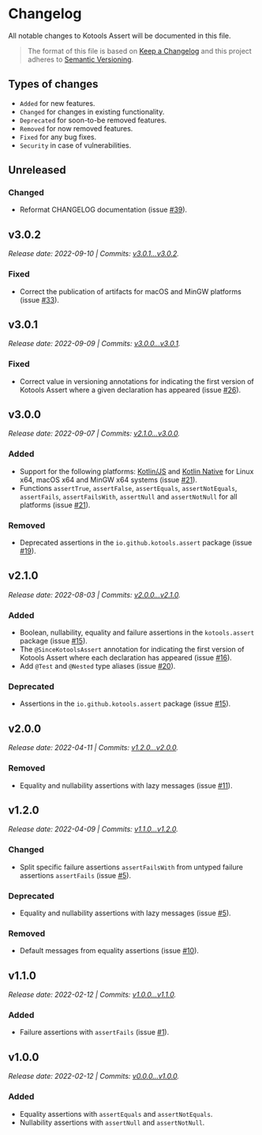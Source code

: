 <!--
    Copyright 2022-2023 Loïc Lamarque.
    Use of this source code is governed by the MIT license.
-->

# Changelog

All notable changes to Kotools Assert will be documented in this file.

> The format of this file is based on [Keep a Changelog][keep-a-changelog] and
> this project adheres to [Semantic Versioning][semantic-versioning].

## Types of changes

- `Added` for new features.
- `Changed` for changes in existing functionality.
- `Deprecated` for soon-to-be removed features.
- `Removed` for now removed features.
- `Fixed` for any bug fixes.
- `Security` in case of vulnerabilities.

## Unreleased

### Changed

- Reformat CHANGELOG documentation (issue [#39]).

## v3.0.2 <a id="v3.0.2"></a>

_Release date: 2022-09-10 | Commits: [v3.0.1...v3.0.2]._

### Fixed

- Correct the publication of artifacts for macOS and MinGW platforms (issue
  [#33]).

## v3.0.1 <a id="v3.0.1"></a>

_Release date: 2022-09-09 | Commits: [v3.0.0...v3.0.1]._

### Fixed

- Correct value in versioning annotations for indicating the first version of
  Kotools Assert where a given declaration has appeared (issue [#26]).

## v3.0.0 <a id="v3.0.0"></a>

_Release date: 2022-09-07 | Commits: [v2.1.0...v3.0.0]._

### Added

- Support for the following platforms: [Kotlin/JS] and
  [Kotlin Native][kotlin-native] for Linux x64, macOS x64 and MinGW x64 systems
  (issue [#21]).
- Functions `assertTrue`, `assertFalse`, `assertEquals`, `assertNotEquals`,
  `assertFails`, `assertFailsWith`, `assertNull` and `assertNotNull` for all
  platforms (issue [#21]).

### Removed

- Deprecated assertions in the `io.github.kotools.assert` package (issue [#19]).

## v2.1.0 <a id="v2.1.0"></a>

_Release date: 2022-08-03 | Commits: [v2.0.0...v2.1.0]._

### Added

- Boolean, nullability, equality and failure assertions in the `kotools.assert`
  package (issue [#15]).
- The `@SinceKotoolsAssert` annotation for indicating the first version of
  Kotools Assert where each declaration has appeared (issue [#16]).
- Add `@Test` and `@Nested` type aliases (issue [#20]).

### Deprecated

- Assertions in the `io.github.kotools.assert` package (issue [#15]).

## v2.0.0 <a id="v2.0.0"></a>

_Release date: 2022-04-11 | Commits: [v1.2.0...v2.0.0]._

### Removed

- Equality and nullability assertions with lazy messages (issue [#11]).

## v1.2.0 <a id="v1.2.0"></a>

_Release date: 2022-04-09 | Commits: [v1.1.0...v1.2.0]._

### Changed

- Split specific failure assertions `assertFailsWith` from untyped failure
  assertions `assertFails` (issue [#5]).

### Deprecated

- Equality and nullability assertions with lazy messages (issue [#5]).

### Removed

- Default messages from equality assertions (issue [#10]).

## v1.1.0 <a id="v1.1.0"></a>

_Release date: 2022-02-12 | Commits: [v1.0.0...v1.1.0]._

### Added

- Failure assertions with `assertFails` (issue [#1]).

## v1.0.0 <a id="v1.0.0"></a>

_Release date: 2022-02-12 | Commits: [v0.0.0...v1.0.0]._

### Added

- Equality assertions with `assertEquals` and `assertNotEquals`.
- Nullability assertions with `assertNull` and `assertNotNull`.

[#1]: https://github.com/kotools/assert/issues/1
[#5]: https://github.com/kotools/assert/issues/5
[#10]: https://github.com/kotools/assert/issues/10
[#11]: https://github.com/kotools/assert/issues/11
[#15]: https://github.com/kotools/assert/issues/15
[#16]: https://github.com/kotools/assert/issues/16
[#19]: https://github.com/kotools/assert/issues/19
[#20]: https://github.com/kotools/assert/issues/20
[#21]: https://github.com/kotools/assert/issues/21
[#26]: https://github.com/kotools/assert/issues/26
[#33]: https://github.com/kotools/assert/issues/33
[#39]: https://github.com/kotools/assert/issues/39
[keep-a-changelog]: https://keepachangelog.com/en
[kotlin/js]: https://kotlinlang.org/docs/js-overview.html
[kotlin-native]: https://kotlinlang.org/docs/native-overview.html
[semantic-versioning]: https://semver.org
[v3.0.1...v3.0.2]: https://github.com/kotools/assert/compare/v3.0.1...v3.0.2
[v3.0.0...v3.0.1]: https://github.com/kotools/assert/compare/v3.0.0...v3.0.1
[v2.1.0...v3.0.0]: https://github.com/kotools/assert/compare/v2.1.0...v3.0.0
[v2.0.0...v2.1.0]: https://github.com/kotools/assert/compare/v2.0.0...v2.1.0
[v1.2.0...v2.0.0]: https://github.com/kotools/assert/compare/v1.2.0...v2.0.0
[v1.1.0...v1.2.0]: https://github.com/kotools/assert/compare/v1.1.0...v1.2.0
[v1.0.0...v1.1.0]: https://github.com/kotools/assert/compare/v1.0.0...v1.1.0
[v0.0.0...v1.0.0]: https://github.com/kotools/assert/compare/v0.0.0...v1.0.0
